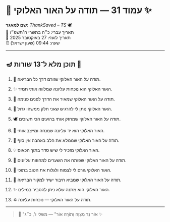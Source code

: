 # 📜 עמוד 31 — תודה על האור האלוקי ✨

**שם למאגר:** _ThankSaved – TS_ 🕊️  
📅 תאריך עברי: כ״ה בתשרי ה׳תשפ״ו  
📅 תאריך לועזי: 27 באוקטובר 2025  
⏰ שעה: 09:44 (שעון ישראל)

---

## 🪔 תוכן מלא ל־13 שורות 📖

1. 🔆 תודה על האור האלוקי שזורם דרך כל הבריאה.
    
2. ✨ האור האלוקי הוא נוכחות עליונה שמלווה אותי תמיד.
    
3. 🌟 תודה על האור האלוקי שמאיר את הדרך לפנים פנימה.
    
4. 💫 האור האלוקי נותן לי להרגיש שאני חלק ממשהו גדול.
    
5. 🕊️ תודה על האור האלוקי שמחזק אותי ברגעים הכי חשוכים.
    
6. 🙏 האור האלוקי הוא יד עליונה שמנחה ומייצב אותי.
    
7. 🌈 תודה על האור האלוקי שממלא את הלב באהבה אין סוף.
    
8. 💡 האור האלוקי מזכיר לי שיש סדר בתוך הכאוס.
    
9. 🔑 תודה על האור האלוקי שפותח את השערים למחוזות עליונים.
    
10. 🌱 האור האלוקי גורם לי לצמוח ולגלות את הטוב בתוכי.
    
11. 🌅 תודה על האור האלוקי שמביא חיבור ישיר למקור הבריאה.
    
12. ✨ האור האלוקי הוא מתנה שלא ניתן להסביר במילים.
    
13. ✡️ תודה על האור האלוקי — נוכחות עליונה.
    

---

> 📜 "אוֹר נֵר מִצְוָה וְתוֹרָה אוֹר" — משלי ו', כ״ג ✨
